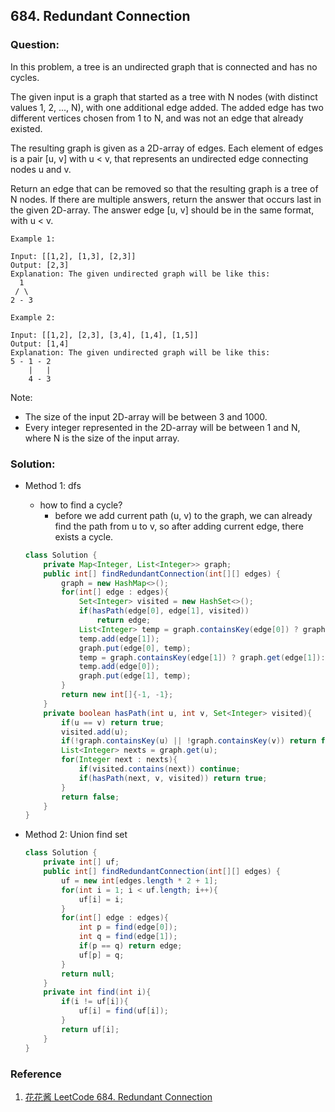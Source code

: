 ## 684. Redundant Connection

### Question:
 In this problem, a tree is an undirected graph that is connected and has no cycles.

The given input is a graph that started as a tree with N nodes (with distinct values 1, 2, ..., N), with one additional edge added. The added edge has two different vertices chosen from 1 to N, and was not an edge that already existed.

The resulting graph is given as a 2D-array of edges. Each element of edges is a pair [u, v] with u < v, that represents an undirected edge connecting nodes u and v.

Return an edge that can be removed so that the resulting graph is a tree of N nodes. If there are multiple answers, return the answer that occurs last in the given 2D-array. The answer edge [u, v] should be in the same format, with u < v.

```
Example 1:

Input: [[1,2], [1,3], [2,3]]
Output: [2,3]
Explanation: The given undirected graph will be like this:
  1
 / \
2 - 3

Example 2:

Input: [[1,2], [2,3], [3,4], [1,4], [1,5]]
Output: [1,4]
Explanation: The given undirected graph will be like this:
5 - 1 - 2
    |   |
    4 - 3
```

Note:
* The size of the input 2D-array will be between 3 and 1000.
* Every integer represented in the 2D-array will be between 1 and N, where N is the size of the input array.

### Solution:
* Method 1: dfs
    * how to find a cycle?
        * before we add current path (u, v) to the graph, we can already find the path from u to v, so after adding current edge, there exists a cycle.
    ```Java
    class Solution {
        private Map<Integer, List<Integer>> graph;
        public int[] findRedundantConnection(int[][] edges) {
            graph = new HashMap<>();
            for(int[] edge : edges){
                Set<Integer> visited = new HashSet<>();
                if(hasPath(edge[0], edge[1], visited))
                    return edge;
                List<Integer> temp = graph.containsKey(edge[0]) ? graph.get(edge[0]): new ArrayList<>();
                temp.add(edge[1]);
                graph.put(edge[0], temp);
                temp = graph.containsKey(edge[1]) ? graph.get(edge[1]): new ArrayList<>();
                temp.add(edge[0]);
                graph.put(edge[1], temp);
            }
            return new int[]{-1, -1};
        }
        private boolean hasPath(int u, int v, Set<Integer> visited){
            if(u == v) return true;
            visited.add(u);
            if(!graph.containsKey(u) || !graph.containsKey(v)) return false;
            List<Integer> nexts = graph.get(u);
            for(Integer next : nexts){
                if(visited.contains(next)) continue;
                if(hasPath(next, v, visited)) return true;
            }
            return false;
        }
    }
    ```

* Method 2: Union find set
  ```Java
  class Solution {
      private int[] uf;
      public int[] findRedundantConnection(int[][] edges) {
          uf = new int[edges.length * 2 + 1];
          for(int i = 1; i < uf.length; i++){
              uf[i] = i;
          }
          for(int[] edge : edges){
              int p = find(edge[0]);
              int q = find(edge[1]);
              if(p == q) return edge;
              uf[p] = q;
          }
          return null;
      }
      private int find(int i){
          if(i != uf[i]){
              uf[i] = find(uf[i]);
          }
          return uf[i];
      }
  }
  ```

### Reference
1. [花花酱 LeetCode 684. Redundant Connection](http://zxi.mytechroad.com/blog/tree/leetcode-684-redundant-connection/)
